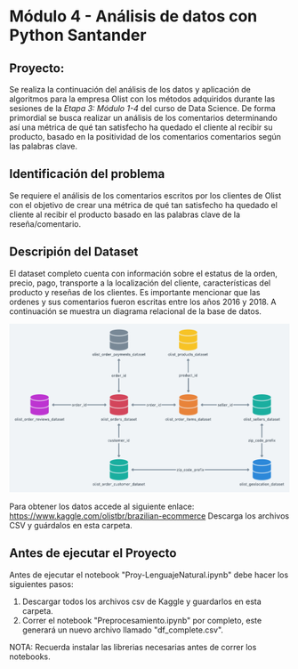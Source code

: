 # Módulo 4 - Análisis de datos con Python Santander

## Proyecto:
Se realiza la continuación del análisis de los datos y aplicación de algoritmos para la empresa Olist con los métodos adquiridos durante las sesiones de la *Etapa 3: Módulo 1-4* del curso de Data Science. 
De forma primordial se busca realizar un análisis de los comentarios determinando así una métrica de qué tan satisfecho ha quedado el cliente al recibir su producto, basado en la positividad de los comentarios comentarios según las palabras clave.

## Identificación del problema
Se requiere el análisis de los comentarios escritos por los clientes de Olist con el objetivo de crear una métrica de qué tan satisfecho ha quedado el cliente al recibir el producto basado en las palabras clave de la reseña/comentario.

## Descripión del Dataset

El dataset completo cuenta con información sobre el estatus de la orden, precio, pago, transporte a la localización del cliente, características del producto y reseñas de los clientes. Es importante mencionar que las ordenes y sus comentarios fueron escritas entre los años 2016 y 2018. 
A continuación se muestra un diagrama relacional de la base de datos.

![Diagrama de Base de Datos](utils/diagrama.png)

Para obtener los datos accede al siguiente enlace: https://www.kaggle.com/olistbr/brazilian-ecommerce
Descarga los archivos CSV y guárdalos en esta carpeta.

## Antes de ejecutar el Proyecto

Antes de ejecutar el notebook "Proy-LenguajeNatural.ipynb" debe hacer los siguientes pasos:

1. Descargar todos los archivos csv de Kaggle y guardarlos en esta carpeta.
2. Correr el notebook "Preprocesamiento.ipynb" por completo, este generará un nuevo archivo llamado "df_complete.csv".

NOTA: Recuerda instalar las librerias necesarias antes de correr los notebooks.